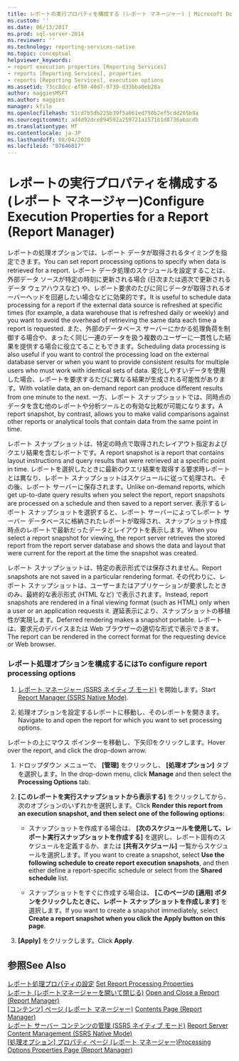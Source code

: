 ```yaml
---
title: レポートの実行プロパティを構成する (レポート マネージャー) | Microsoft Docs
ms.custom: ''
ms.date: 06/13/2017
ms.prod: sql-server-2014
ms.reviewer: ''
ms.technology: reporting-services-native
ms.topic: conceptual
helpviewer_keywords:
- report execution properties [Reporting Services]
- reports [Reporting Services], properties
- reports [Reporting Services], execution options
ms.assetid: 73cc8dcc-ef80-40d7-9739-d33bba0eb28a
author: maggiesMSFT
ms.author: maggies
manager: kfile
ms.openlocfilehash: 51cd7b5db225b39f5a061ed750b2ef5cdd265b9a
ms.sourcegitcommit: ad4d92dce894592a259721a1571b1d8736abacdb
ms.translationtype: MT
ms.contentlocale: ja-JP
ms.lasthandoff: 08/04/2020
ms.locfileid: "87646017"
---
```

# <a name="configure-execution-properties-for-a-report--report-manager"></a><span data-ttu-id="cd118-102">レポートの実行プロパティを構成する (レポート マネージャー)</span><span class="sxs-lookup"><span data-stu-id="cd118-102">Configure Execution Properties for a Report  (Report Manager)</span></span>
  <span data-ttu-id="cd118-103">レポートの処理オプションでは、レポート データが取得されるタイミングを指定できます。</span><span class="sxs-lookup"><span data-stu-id="cd118-103">You can set report processing options to specify when data is retrieved for a report.</span></span> <span data-ttu-id="cd118-104">レポート データ処理のスケジュールを設定することは、外部データ ソースが特定の時刻に更新される場合 (日次または週次で更新されるデータ ウェアハウスなど) や、レポート要求のたびに同じデータが取得されるオーバーヘッドを回避したい場合などに効果的です。</span><span class="sxs-lookup"><span data-stu-id="cd118-104">It is useful to schedule data processing for a report if the external data source is refreshed at specific times (for example, a data warehouse that is refreshed daily or weekly) and you want to avoid the overhead of retrieving the same data each time a report is requested.</span></span> <span data-ttu-id="cd118-105">また、外部のデータベース サーバーにかかる処理負荷を制御する場合や、まったく同じ一連のデータを扱う複数のユーザーに一貫性した結果を提供する場合に役立てることもできます。</span><span class="sxs-lookup"><span data-stu-id="cd118-105">Scheduling data processing is also useful if you want to control the processing load on the external database server or when you want to provide consistent results for multiple users who must work with identical sets of data.</span></span> <span data-ttu-id="cd118-106">変化しやすいデータを使用した場合、レポートを要求するたびに異なる結果が生成される可能性があります。</span><span class="sxs-lookup"><span data-stu-id="cd118-106">With volatile data, an on-demand report can produce different results from one minute to the next.</span></span> <span data-ttu-id="cd118-107">一方、レポート スナップショットでは、同時点のデータを含む他のレポートや分析ツールとの有効な比較が可能になります。</span><span class="sxs-lookup"><span data-stu-id="cd118-107">A report snapshot, by contrast, allows you to make valid comparisons against other reports or analytical tools that contain data from the same point in time.</span></span>  
  
 <span data-ttu-id="cd118-108">レポート スナップショットは、特定の時点で取得されたレイアウト指定およびクエリ結果を含むレポートです。</span><span class="sxs-lookup"><span data-stu-id="cd118-108">A report snapshot is a report that contains layout instructions and query results that were retrieved at a specific point in time.</span></span> <span data-ttu-id="cd118-109">レポートを選択したときに最新のクエリ結果を取得する要求時レポートとは異なり、レポート スナップショットはスケジュールに従って処理され、その後、レポート サーバーに保存されます。</span><span class="sxs-lookup"><span data-stu-id="cd118-109">Unlike on-demand reports, which get up-to-date query results when you select the report, report snapshots are processed on a schedule and then saved to a report server.</span></span> <span data-ttu-id="cd118-110">表示するレポート スナップショットを選択すると、レポート サーバーによってレポート サーバー データベースに格納されたレポートが取得され、スナップショット作成時点のレポートで最新だったデータとレイアウトを表示します。</span><span class="sxs-lookup"><span data-stu-id="cd118-110">When you select a report snapshot for viewing, the report server retrieves the stored report from the report server database and shows the data and layout that were current for the report at the time the snapshot was created.</span></span>  
  
 <span data-ttu-id="cd118-111">レポート スナップショットは、特定の表示形式では保存されません。</span><span class="sxs-lookup"><span data-stu-id="cd118-111">Report snapshots are not saved in a particular rendering format.</span></span> <span data-ttu-id="cd118-112">その代わりに、レポート スナップショットは、ユーザーまたはアプリケーションが要求したときのみ、最終的な表示形式 (HTML など) で表示されます。</span><span class="sxs-lookup"><span data-stu-id="cd118-112">Instead, report snapshots are rendered in a final viewing format (such as HTML) only when a user or an application requests it.</span></span> <span data-ttu-id="cd118-113">遅延表示により、スナップショットの移植性が実現します。</span><span class="sxs-lookup"><span data-stu-id="cd118-113">Deferred rendering makes a snapshot portable.</span></span> <span data-ttu-id="cd118-114">レポートは、要求元のデバイスまたは Web ブラウザーの適切な形式で表示できます。</span><span class="sxs-lookup"><span data-stu-id="cd118-114">The report can be rendered in the correct format for the requesting device or Web browser.</span></span>  
  
### <a name="to-configure-report-processing-options"></a><span data-ttu-id="cd118-115">レポート処理オプションを構成するには</span><span class="sxs-lookup"><span data-stu-id="cd118-115">To configure report processing options</span></span>  
  
1.  <span data-ttu-id="cd118-116">[レポート マネージャー &#40;SSRS ネイティブ モード&#41;](../report-manager-ssrs-native-mode.md) を開始します。</span><span class="sxs-lookup"><span data-stu-id="cd118-116">Start [Report Manager  &#40;SSRS Native Mode&#41;](../report-manager-ssrs-native-mode.md).</span></span>  
  
2.  <span data-ttu-id="cd118-117">処理オプションを設定するレポートに移動し、そのレポートを開きます。</span><span class="sxs-lookup"><span data-stu-id="cd118-117">Navigate to and open the report for which you want to set processing options.</span></span>  
  
 <span data-ttu-id="cd118-118">レポートの上にマウス ポインターを移動し、下矢印をクリックします。</span><span class="sxs-lookup"><span data-stu-id="cd118-118">Hover over the report, and click the drop-down arrow.</span></span>  
  
1.  <span data-ttu-id="cd118-119">ドロップダウン メニューで、 **[管理]** をクリックし、 **[処理オプション]** タブを選択します。</span><span class="sxs-lookup"><span data-stu-id="cd118-119">In the drop-down menu, click **Manage** and then select the **Processing Options** tab.</span></span>  
  
2.  <span data-ttu-id="cd118-120">**[このレポートを実行スナップショットから表示する]** をクリックしてから、次のオプションのいずれかを選択します。</span><span class="sxs-lookup"><span data-stu-id="cd118-120">Click **Render this report from an execution snapshot, and then select one of the following options:**</span></span>  
  
    -   <span data-ttu-id="cd118-121">スナップショットを作成する場合は、 **[次のスケジュールを使用して、レポート実行スナップショットを作成する]** を選択し、レポート固有のスケジュールを定義するか、または **[共有スケジュール]** 一覧からスケジュールを選択します。</span><span class="sxs-lookup"><span data-stu-id="cd118-121">If you want to create a snapshot, select **Use the following schedule to create report execution snapshots**, and then either define a report-specific schedule or select from the **Shared schedule** list.</span></span>  
  
    -   <span data-ttu-id="cd118-122">スナップショットをすぐに作成する場合は、 **[このページの [適用] ボタンをクリックしたときに、レポート スナップショットを作成します]** を選択します。</span><span class="sxs-lookup"><span data-stu-id="cd118-122">If you want to create a snapshot immediately, select **Create a report snapshot when you click the Apply button on this page**.</span></span>  
  
3.  <span data-ttu-id="cd118-123">**[Apply]** をクリックします。</span><span class="sxs-lookup"><span data-stu-id="cd118-123">Click **Apply**.</span></span>  
  
## <a name="see-also"></a><span data-ttu-id="cd118-124">参照</span><span class="sxs-lookup"><span data-stu-id="cd118-124">See Also</span></span>  
 <span data-ttu-id="cd118-125">[レポート処理プロパティの設定](../report-server/set-report-processing-properties.md) </span><span class="sxs-lookup"><span data-stu-id="cd118-125">[Set Report Processing Properties](../report-server/set-report-processing-properties.md) </span></span>  
 <span data-ttu-id="cd118-126">[レポート &#40;レポートマネージャーを開いて閉じる&#41;](../reports/open-and-close-a-report-report-manager.md) </span><span class="sxs-lookup"><span data-stu-id="cd118-126">[Open and Close a Report &#40;Report Manager&#41;](../reports/open-and-close-a-report-report-manager.md) </span></span>  
 <span data-ttu-id="cd118-127">[[コンテンツ] ページ (レポート マネージャー)](../contents-page-report-manager.md) </span><span class="sxs-lookup"><span data-stu-id="cd118-127">[Contents Page &#40;Report Manager&#41;](../contents-page-report-manager.md) </span></span>  
 <span data-ttu-id="cd118-128">[レポート サーバー コンテンツの管理 &#40;SSRS ネイティブ モード&#41;](../report-server/report-server-content-management-ssrs-native-mode.md) </span><span class="sxs-lookup"><span data-stu-id="cd118-128">[Report Server Content Management &#40;SSRS Native Mode&#41;](../report-server/report-server-content-management-ssrs-native-mode.md) </span></span>  
 <span data-ttu-id="cd118-129">[[処理オプション] プロパティ ページ &#40;レポート マネージャー&#41;](../processing-options-properties-page-report-manager.md)</span><span class="sxs-lookup"><span data-stu-id="cd118-129">[Processing Options Properties Page &#40;Report Manager&#41;](../processing-options-properties-page-report-manager.md)</span></span>  
  
  
